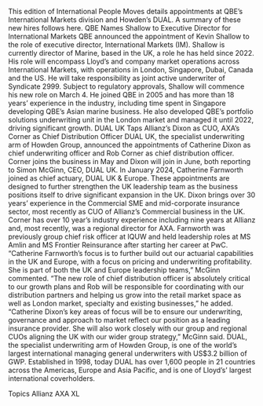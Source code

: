 This edition of International People Moves details appointments at QBE’s International Markets division and Howden’s DUAL.
A summary of these new hires follows here.
QBE Names Shallow to Executive Director for International Markets
QBE announced the appointment of Kevin Shallow to the role of executive director, International Markets (IM).
Shallow is currently director of Marine, based in the UK, a role he has held since 2022.
His role will encompass Lloyd’s and company market operations across International Markets, with operations in London, Singapore, Dubai, Canada and the US. He will take responsibility as joint active underwriter of Syndicate 2999.
Subject to regulatory approvals, Shallow will commence his new role on March 4.
He joined QBE in 2005 and has more than 18 years’ experience in the industry, including time spent in Singapore developing QBE’s Asian marine business.
He also developed QBE’s portfolio solutions underwriting unit in the London market and managed it until 2022, driving significant growth.
DUAL UK Taps Allianz’s Dixon as CUO, AXA’s Corner as Chief Distribution Officer
DUAL UK, the specialist underwriting arm of Howden Group, announced the appointments of Catherine Dixon as chief underwriting officer and Rob Corner as chief distribution officer. Corner joins the business in May and Dixon will join in June, both reporting to Simon McGinn, CEO, DUAL UK.
In January 2024, Catherine Farnworth joined as chief actuary, DUAL UK & Europe.
These appointments are designed to further strengthen the UK leadership team as the business positions itself to drive significant expansion in the UK.
Dixon brings over 30 years’ experience in the Commercial SME and mid-corporate insurance sector, most recently as CUO of Allianz’s Commercial business in the UK. Corner has over 10 year’s industry experience including nine years at Allianz and, most recently, was a regional director for AXA. Farnworth was previously group chief risk officer at IQUW and held leadership roles at MS Amlin and MS Frontier Reinsurance after starting her career at PwC.
“Catherine Farnworth’s focus is to further build out our actuarial capabilities in the UK and Europe, with a focus on pricing and underwriting profitability. She is part of both the UK and Europe leadership teams,” McGinn commented.
“The new role of chief distribution officer is absolutely critical to our growth plans and Rob will be responsible for coordinating with our distribution partners and helping us grow into the retail market space as well as London market, specialty and existing businesses,” he added.
“Catherine Dixon’s key areas of focus will be to ensure our underwriting, governance and approach to market reflect our position as a leading insurance provider. She will also work closely with our group and regional CUOs aligning the UK with our wider group strategy,” McGinn said.
DUAL, the specialist underwriting arm of Howden Group, is one of the world’s largest international managing general underwriters with US$3.2 billion of GWP. Established in 1998, today DUAL has over 1,600 people in 21 countries across the Americas, Europe and Asia Pacific, and is one of Lloyd’s’ largest international coverholders.

Topics
Allianz
AXA XL
